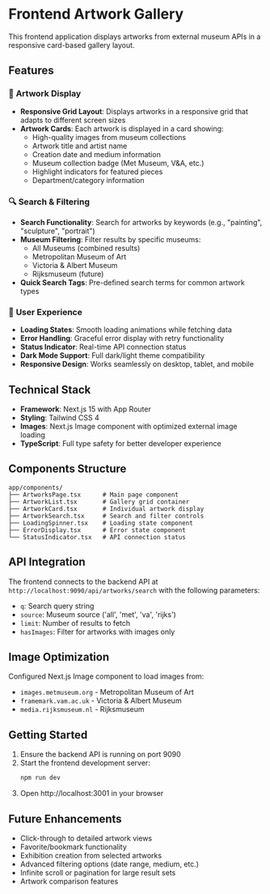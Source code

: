 # Frontend Artwork Gallery

This frontend application displays artworks from external museum APIs in a responsive card-based gallery layout.

## Features

### 🎨 **Artwork Display**
- **Responsive Grid Layout**: Displays artworks in a responsive grid that adapts to different screen sizes
- **Artwork Cards**: Each artwork is displayed in a card showing:
  - High-quality images from museum collections
  - Artwork title and artist name
  - Creation date and medium information
  - Museum collection badge (Met Museum, V&A, etc.)
  - Highlight indicators for featured pieces
  - Department/category information

### 🔍 **Search & Filtering**
- **Search Functionality**: Search for artworks by keywords (e.g., "painting", "sculpture", "portrait")
- **Museum Filtering**: Filter results by specific museums:
  - All Museums (combined results)
  - Metropolitan Museum of Art
  - Victoria & Albert Museum
  - Rijksmuseum (future)
- **Quick Search Tags**: Pre-defined search terms for common artwork types

### 🚀 **User Experience**
- **Loading States**: Smooth loading animations while fetching data
- **Error Handling**: Graceful error display with retry functionality
- **Status Indicator**: Real-time API connection status
- **Dark Mode Support**: Full dark/light theme compatibility
- **Responsive Design**: Works seamlessly on desktop, tablet, and mobile

## Technical Stack

- **Framework**: Next.js 15 with App Router
- **Styling**: Tailwind CSS 4
- **Images**: Next.js Image component with optimized external image loading
- **TypeScript**: Full type safety for better developer experience

## Components Structure

```
app/components/
├── ArtworksPage.tsx      # Main page component
├── ArtworkList.tsx       # Gallery grid container
├── ArtworkCard.tsx       # Individual artwork display
├── ArtworkSearch.tsx     # Search and filter controls
├── LoadingSpinner.tsx    # Loading state component
├── ErrorDisplay.tsx      # Error state component
└── StatusIndicator.tsx   # API connection status
```

## API Integration

The frontend connects to the backend API at `http://localhost:9090/api/artworks/search` with the following parameters:

- `q`: Search query string
- `source`: Museum source ('all', 'met', 'va', 'rijks')
- `limit`: Number of results to fetch
- `hasImages`: Filter for artworks with images only

## Image Optimization

Configured Next.js Image component to load images from:
- `images.metmuseum.org` - Metropolitan Museum of Art
- `framemark.vam.ac.uk` - Victoria & Albert Museum
- `media.rijksmuseum.nl` - Rijksmuseum

## Getting Started

1. Ensure the backend API is running on port 9090
2. Start the frontend development server:
   ```bash
   npm run dev
   ```
3. Open http://localhost:3001 in your browser

## Future Enhancements

- Click-through to detailed artwork views
- Favorite/bookmark functionality
- Exhibition creation from selected artworks
- Advanced filtering options (date range, medium, etc.)
- Infinite scroll or pagination for large result sets
- Artwork comparison features
